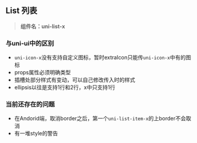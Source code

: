 ## List 列表
> **组件名：uni-list-x**

### 与uni-ui中的区别

- `uni-icon-x`没有支持自定义图标，暂时extraIcon只能传`uni-icon-x`中有的图标
- props属性必须明确类型
- 插槽处部分样式有变动，可以自己修改传入时的样式
- ellipsis以往是支持1行和2行，x中只支持1行


### 当前还存在的问题

- 在Andorid端，取消border之后，第一个`uni-list-item-x`的上border不会取消
- 有一堆style的警告
